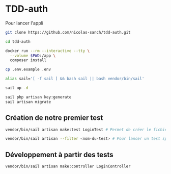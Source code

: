 # TDD-auth

Pour lancer l'appli

```bash
git clone https://github.com/nicolas-sanch/tdd-auth.git

cd tdd-auth

docker run --rm --interactive --tty \
  --volume $PWD:/app \
  composer install

cp .env.example .env

alias sail='[ -f sail ] && bash sail || bash vendor/bin/sail'

sail up -d

sail php artisan key:generate
sail artisan migrate
```

## Création de notre premier test
```bash
vendor/bin/sail artisan make:test LoginTest # Permet de créer le fichier de test /tests/Feature/LoginTest.php

vendor/bin/sail artisan --filter <nom-du-test> # Pour lancer un test spécifique
```

## Développement à partir des tests

```bash
vendor/bin/sail artisan make:controller LoginController
```